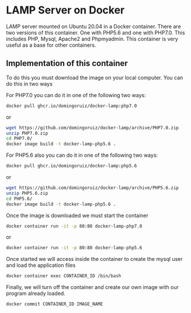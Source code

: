 # LAMP Server on Docker
LAMP server mounted on Ubuntu 20.04 in a Docker container. There are two versions of this container. One with PHP5.6 and one with PHP7.0. This includes PHP, Mysql, Apache2 and Phpmyadmin. This container is very useful as a base for other containers.

## Implementation of this container
To do this you must download the image on your local computer. You can do this in two ways

For PHP7.0 you can do it in one of the following two ways:
```bash
docker pull ghcr.io/domingoruiz/docker-lamp:php7.0
```
or
```bash
wget https://github.com/domingoruiz/docker-lamp/archive/PHP7.0.zip
unzip PHP7.0.zip
cd PHP7.0/
docker image build -t docker-lamp-php5.6 .
```

For PHP5.6 also you can do it in one of the following two ways:
```bash
docker pull ghcr.io/domingoruiz/docker-lamp:php5.6
```
or
```bash
wget https://github.com/domingoruiz/docker-lamp/archive/PHP5.6.zip
unzip PHP5.6.zip
cd PHP5.6/
docker image build -t docker-lamp-php5.6 .
```

Once the image is downloaded we must start the container
```bash
docker container run -it -p 80:80 docker-lamp-php7.0
```
or
```bash
docker container run -it -p 80:80 docker-lamp-php5.6
```

Once started we will access inside the container to create the mysql user and load the application files
```bash
docker container exec CONTAINER_ID /bin/bash
```

Finally, we will turn off the container and create our own image with our program already loaded.
```bash
docker commit CONTAINER_ID IMAGE_NAME
```
